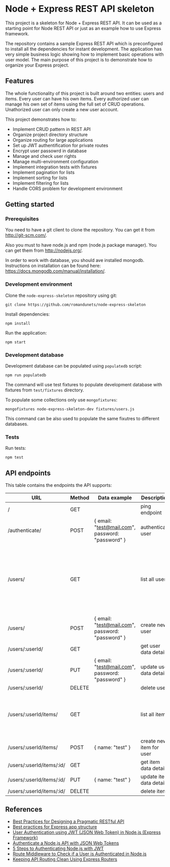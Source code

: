 # Node + Express REST API skeleton
This project is a skeleton for Node + Express REST API. It can be used as a starting point for Node REST API or just as an example how to use Express framework.

The repository contains a sample Express REST API which is preconfigured to install all the dependencies for instant development. The application has very simple business logic showing how to implement basic operations with user model. The main purpose of this project is to demonstrate how to organize your Express project.

## Features
The whole functionality of this project is built around two entities: users and items. Every user can have his own items. Every authorized user can manage his own set of items using the full set of CRUD operations. Unathorized user can only create a new user account.

This project demonstrates how to:
 * Implement CRUD pattern in REST API
 * Organize project directory structure
 * Organize routing for large applications
 * Set up JWT authentification for private routes
 * Encrypt user passowrd in database
 * Manage and check user rights
 * Manage multi-environment configuration
 * Implement integration tests with fixtures
 * Implement pagination for lists
 * Implement sorting for lists
 * Implement filtering for lists
 * Handle CORS problem for development environment

## Getting started

### Prerequisites
You need to have a git client to clone the repository. You can get it from http://git-scm.com/.

Also you must to have node.js and npm (node.js package manager). You can get them from http://nodejs.org/.

In order to work with database, you should ave installed mongodb. Instructions on installation can be found here: https://docs.mongodb.com/manual/installation/.

### Development environment

Clone the `node-express-skeleton` repository using git:

```
git clone https://github.com/romandunets/node-express-skeleton
```

Install dependencies:

```
npm install
```

Run the application:
```
npm start
```

### Development database
Development database can be populated using `populatedb` script:
```
npm run populatedb
```
The command will use test fixtures to populate development database with fixtures from `test/fixtures` directory.

To populate some collections only use `mongofixtures`:
```
mongofixtures node-express-skeleton-dev fixtures/users.js
```
This command can be also used to populate the same fixutres to different databases.

### Tests

Run tests:

```
npm test
```

## API endpoints
This table contains the endpoints the API supports:

URL | Method | Data example | Description | Query parameters
--- | --- | --- | --- | ---
/ | GET | | ping endpoint
/authenticate/ | POST | { email: "test@mail.com", password: "password" } | authenticate user
/users/ | GET | | list all users | Pagination: `?page=1&pageSize=10`, Sorting ascending: `sort=email`, Sorting descending: `sort=-email`, Multiple sortings: `sort=email,-role`, Filtering: `?email=test@mail.com`, `?role=user`
/users/ | POST | { email: "test@mail.com", password: "password" } | create new user
/users/:userId/ | GET | | get user data details
/users/:userId/ | PUT | { email: "test@mail.com", password: "password" } | update user data details
/users/:userId/ | DELETE | | delete user
/users/:userId/items/ | GET | | list all items |  Pagination: `?page=1&pageSize=10`, Sorting ascending: `sort=name`, Sorting descending: `sort=-name`, Filtering: `?name=test`
/users/:userId/items/ | POST | { name: "test" } | create new item for user
/users/:userId/items/:id/ | GET | | get item data details
/users/:userId/items/:id/ | PUT | { name: "test" } | update item data details
/users/:userId/items/:id/ | DELETE | | delete item

## References
 * [Best Practices for Designing a Pragmatic RESTful API](http://www.vinaysahni.com/best-practices-for-a-pragmatic-restful-api#pagination)
 * [Best practices for Express app structure](https://www.terlici.com/2014/08/25/best-practices-express-structure.html)
 * [User Authentication using JWT (JSON Web Token) in Node.js (Express Framework)](https://medium.com/@pandeysoni/user-authentication-using-jwt-json-web-token-in-node-js-using-express-framework-543151a38ea1)
 * [Authenticate a Node.js API with JSON Web Tokens](https://scotch.io/tutorials/authenticate-a-node-js-api-with-json-web-tokens)
 * [5 Steps to Authenticating Node.js with JWT](https://www.codementor.io/olatundegaruba/5-steps-to-authenticating-node-js-with-jwt-7ahb5dmyr)
 * [Route Middleware to Check if a User is Authenticated in Node.js](https://scotch.io/quick-tips/route-middleware-to-check-if-a-user-is-authenticated-in-node-js)
 * [Keeping API Routing Clean Using Express Routers](https://scotch.io/tutorials/keeping-api-routing-clean-using-express-routers)